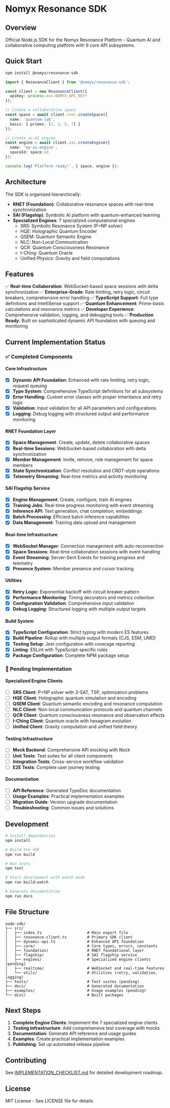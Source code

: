 # Nomyx Resonance SDK

## Overview

Official Node.js SDK for the Nomyx Resonance Platform - Quantum AI and collaborative computing platform with 9 core API subsystems.

## Quick Start

```bash
npm install @nomyx/resonance-sdk
```

```typescript
import { ResonanceClient } from '@nomyx/resonance-sdk';

const client = new ResonanceClient({
  apiKey: process.env.NOMYX_API_KEY!
});

// Create a collaborative space
const space = await client.rnet.createSpace({
  name: 'quantum-lab',
  basis: { primes: [2, 3, 5, 7] }
});

// Create an AI engine
const engine = await client.sai.createEngine({
  name: 'my-ai-engine',
  spaceId: space.id
});

console.log('Platform ready!', { space, engine });
```

## Architecture

The SDK is organized hierarchically:

- **RNET (Foundation)**: Collaborative resonance spaces with real-time synchronization
- **SAI (Flagship)**: Symbolic AI platform with quantum-enhanced learning
- **Specialized Engines**: 7 specialized computational engines
  - SRS: Symbolic Resonance System (P=NP solver)
  - HQE: Holographic Quantum Encoder
  - QSEM: Quantum Semantic Engine
  - NLC: Non-Local Communication
  - QCR: Quantum Consciousness Resonance
  - I-Ching: Quantum Oracle
  - Unified Physics: Gravity and field computations

## Features

✅ **Real-time Collaboration**: WebSocket-based space sessions with delta synchronization
✅ **Enterprise-Grade**: Rate limiting, retry logic, circuit breakers, comprehensive error handling
✅ **TypeScript Support**: Full type definitions and IntelliSense support
✅ **Quantum Enhancement**: Prime-basis calculations and resonance metrics
✅ **Developer Experience**: Comprehensive validation, logging, and debugging tools
✅ **Production Ready**: Built on sophisticated dynamic API foundation with queuing and monitoring

## Current Implementation Status

### ✅ Completed Components

#### Core Infrastructure
- [x] **Dynamic API Foundation**: Enhanced with rate limiting, retry logic, request queuing
- [x] **Type System**: Comprehensive TypeScript definitions for all subsystems
- [x] **Error Handling**: Custom error classes with proper inheritance and retry logic
- [x] **Validation**: Input validation for all API parameters and configurations
- [x] **Logging**: Debug logging with structured output and performance monitoring

#### RNET Foundation Layer
- [x] **Space Management**: Create, update, delete collaborative spaces
- [x] **Real-time Sessions**: WebSocket-based collaboration with delta synchronization
- [x] **Member Management**: Invite, remove, role management for space members
- [x] **State Synchronization**: Conflict resolution and CRDT-style operations
- [x] **Telemetry Streaming**: Real-time metrics and activity monitoring

#### SAI Flagship Service
- [x] **Engine Management**: Create, configure, train AI engines
- [x] **Training Jobs**: Real-time progress monitoring with event streaming
- [x] **Inference API**: Text generation, chat completion, embeddings
- [x] **Batch Processing**: Efficient batch inference capabilities
- [x] **Data Management**: Training data upload and management

#### Real-time Infrastructure
- [x] **WebSocket Manager**: Connection management with auto-reconnection
- [x] **Space Sessions**: Real-time collaboration sessions with event handling
- [x] **Event Streaming**: Server-Sent Events for training progress and telemetry
- [x] **Presence System**: Member presence and cursor tracking

#### Utilities
- [x] **Retry Logic**: Exponential backoff with circuit breaker pattern
- [x] **Performance Monitoring**: Timing decorators and metrics collection
- [x] **Configuration Validation**: Comprehensive input validation
- [x] **Debug Logging**: Structured logging with multiple output targets

#### Build System
- [x] **TypeScript Configuration**: Strict typing with modern ES features
- [x] **Build Pipeline**: Rollup with multiple output formats (CJS, ESM, UMD)
- [x] **Testing Setup**: Jest configuration with coverage reporting
- [x] **Linting**: ESLint with TypeScript-specific rules
- [x] **Package Configuration**: Complete NPM package setup

### 🚧 Pending Implementation

#### Specialized Engine Clients
- [ ] **SRS Client**: P=NP solver with 3-SAT, TSP, optimization problems
- [ ] **HQE Client**: Holographic quantum simulation and encoding
- [ ] **QSEM Client**: Quantum semantic encoding and resonance computation
- [ ] **NLC Client**: Non-local communication protocols and quantum channels
- [ ] **QCR Client**: Quantum consciousness resonance and observation effects
- [ ] **I-Ching Client**: Quantum oracle with hexagram evolution
- [ ] **Unified Client**: Gravity computation and unified field theory

#### Testing Infrastructure
- [ ] **Mock Backend**: Comprehensive API mocking with Nock
- [ ] **Unit Tests**: Test suites for all client components
- [ ] **Integration Tests**: Cross-service workflow validation
- [ ] **E2E Tests**: Complete user journey testing

#### Documentation
- [ ] **API Reference**: Generated TypeDoc documentation
- [ ] **Usage Examples**: Practical implementation examples
- [ ] **Migration Guide**: Version upgrade documentation
- [ ] **Troubleshooting**: Common issues and solutions

## Development

```bash
# Install dependencies
npm install

# Build the SDK
npm run build

# Run tests
npm test

# Start development with watch mode
npm run build:watch

# Generate documentation
npm run docs
```

## File Structure

```
node-sdk/
├── src/
│   ├── index.ts                    # Main export file
│   ├── resonance-client.ts         # Primary SDK client
│   ├── dynamic-api.ts              # Enhanced API foundation
│   ├── core/                       # Core types, errors, constants
│   ├── foundation/                 # RNET foundational layer
│   ├── flagship/                   # SAI flagship service
│   ├── engines/                    # Specialized engine clients (pending)
│   ├── realtime/                   # WebSocket and real-time features
│   └── utils/                      # Utilities (retry, validation, logging)
├── tests/                          # Test suites (pending)
├── docs/                           # Generated documentation
├── examples/                       # Usage examples (pending)
└── dist/                           # Built packages
```

## Next Steps

1. **Complete Engine Clients**: Implement the 7 specialized engine clients
2. **Testing Infrastructure**: Add comprehensive test coverage with mocks
3. **Documentation**: Generate API reference and usage guides
4. **Examples**: Create practical implementation examples
5. **Publishing**: Set up automated release pipeline

## Contributing

See [IMPLEMENTATION_CHECKLIST.md](IMPLEMENTATION_CHECKLIST.md) for detailed development roadmap.

## License

MIT License - See LICENSE file for details.
